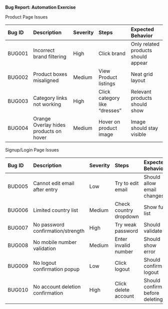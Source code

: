**Bug Report: Automation Exercise** 

Product Page Issues

| Bug ID | Description | Severity | Steps | Expected Behavior |
| :---- | :---- | :---- | :---- | :---- |
| BUG001 | Incorrect brand filtering | High | Click brand | Only related products should appear |
| BUG002 | Product boxes misaligned | Medium | View Product listings | Neat grid layout |
| BUG003 | Category links not working | High | Click category like “dresses” | Relevant products should show |
| BUG004 | Orange Overlay hides products on hover | Medium | Hover on product image | Image should stay visible |

Signup/Login Page Issues

| Bug ID | Description | Severity | Steps | Expected Behavior |
| :---- | :---- | :---- | :---- | :---- |
| BUD005 | Cannot edit email after entry  | Low | Try to edit email | Should allow email changes  |
| BUG006 |  Limited country list | Medium | Check country dropdown | Show full list |
| BUG007 | No password confirmation/strength | High | Try weak password  | Should validate |
| BUG008 | No mobile number validation | Medium |  Enter invalid number  | Should show error |
| BUG009 |  No logout confirmation popup | Low  | Click logout | Should confirm logout  |
| BUG010 | No account deletion confirmation | High  | Click delete account | Should confirm before deleting |

